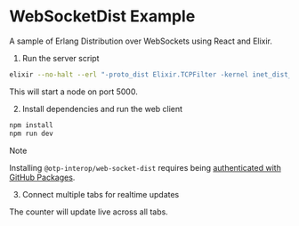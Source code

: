 # WebSocketDist Example
A sample of Erlang Distribution over WebSockets using React and Elixir.

1. Run the server script

```sh
elixir --no-halt --erl "-proto_dist Elixir.TCPFilter -kernel inet_dist_listen_min 5000" server.exs
```

This will start a node on port 5000.

2. Install dependencies and run the web client

```sh
npm install
npm run dev
```

> [!NOTE]
> Installing `@otp-interop/web-socket-dist` requires being [authenticated with GitHub Packages](https://docs.github.com/en/packages/working-with-a-github-packages-registry/working-with-the-npm-registry#authenticating-with-a-personal-access-token).

3. Connect multiple tabs for realtime updates

The counter will update live across all tabs.